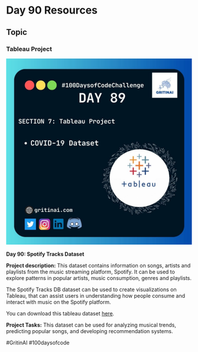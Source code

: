 # Day 90 Resources

## Topic

### Tableau Project

![100 days of code Day 90](https://github.com/GritinAI/100daysofcode2.0/blob/main/Images/Day89.jpg)

**Day 90: Spotify Tracks Dataset**

**Project description:** This dataset contains information on songs, artists and playlists from the music streaming platform, Spotify. It can be used to explore patterns in popular artists, music consumption, genres and playlists.


The Spotify Tracks DB dataset can be used to create visualizations on Tableau, that can assist users in understanding how people consume and interact with music on the Spotify platform.

You can download this tableau dataset [here](https://www.kaggle.com/datasets/zaheenhamidani/ultimate-spotify-tracks-db/download?datasetVersionNumber=3&ref=hackernoon.com).


**Project Tasks:**
This dataset can be used for analyzing musical trends, predicting popular songs, and developing recommendation systems.


#GritinAI #100daysofcode


